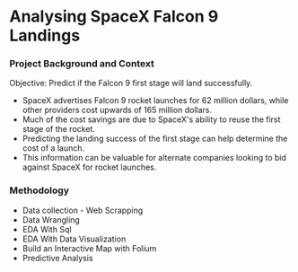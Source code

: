# Analysing SpaceX Falcon 9 Landings
### Project Background and Context
Objective: Predict if the Falcon 9 first stage will land successfully.

- SpaceX advertises Falcon 9 rocket launches for 62 million dollars, while other providers cost upwards of 165 million dollars.
- Much of the cost savings are due to SpaceX's ability to reuse the first stage of the rocket.
- Predicting the landing success of the first stage can help determine the cost of a launch.
- This information can be valuable for alternate companies looking to bid against SpaceX for rocket launches.
### Methodology
- Data collection - Web Scrapping
- Data Wrangling
- EDA With Sql
- EDA With Data Visualization
- Build an Interactive Map with Folium
- Predictive Analysis
